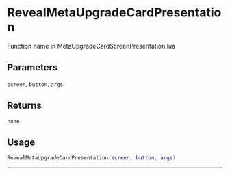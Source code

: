 # RevealMetaUpgradeCardPresentation
Function name in MetaUpgradeCardScreenPresentation.lua
## Parameters
`screen`, `button`, `args`
## Returns
`none`
## Usage
```lua
RevealMetaUpgradeCardPresentation(screen, button, args)
```
---

